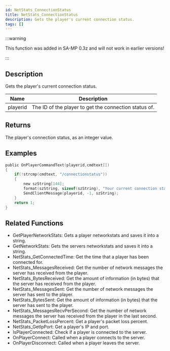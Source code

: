 ```yaml
---
id: NetStats_ConnectionStatus
title: NetStats_ConnectionStatus
description: Gets the player's current connection status.
tags: []
---
```


:::warning

This function was added in SA-MP 0.3z and will not work in earlier versions!

:::

## Description

Gets the player's current connection status.


| Name | Description |
|------|-------------|
|playerid | The ID of the player to get the connection status of.|


## Returns

The player's connection status, as an integer value.


## Examples


```c
public OnPlayerCommandText(playerid,cmdtext[])
{    
    if(!strcmp(cmdtext, "/connectionstatus"))
    {
        new szString[144];
        format(szString, sizeof(szString), "Your current connection status: %i.", NetStats_ConnectionStatus(playerid));
        SendClientMessage(playerid, -1, szString);
    }
    return 1;
}
```


## Related Functions


-  GetPlayerNetworkStats: Gets a player networkstats and saves it into a string.
-  GetNetworkStats: Gets the servers networkstats and saves it into a string.
-  NetStats_GetConnectedTime: Get the time that a player has been connected for.
-  NetStats_MessagesReceived: Get the number of network messages the server has received from the player.
-  NetStats_BytesReceived: Get the amount of information (in bytes) that the server has received from the player.
-  NetStats_MessagesSent: Get the number of network messages the server has sent to the player.
-  NetStats_BytesSent: Get the amount of information (in bytes) that the server has sent to the player.
-  NetStats_MessagesRecvPerSecond: Get the number of network messages the server has received from the player in the last second.
-  NetStats_PacketLossPercent: Get a player's packet loss percent.
-  NetStats_GetIpPort: Get a player's IP and port.
-  IsPlayerConnected: Check if a player is connected to the server.
-  OnPlayerConnect: Called when a player connects to the server.
-  OnPlayerDisconnect: Called when a player leaves the server.
